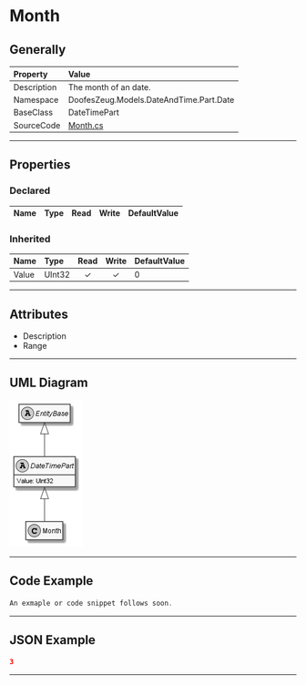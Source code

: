 ﻿# Month

## Generally

|Property|Value|
|:-|:-|
|Description|The month of an date.|
|Namespace|DoofesZeug.Models.DateAndTime.Part.Date|
|BaseClass|DateTimePart|
|SourceCode|[Month.cs](../../../../DoofesZeug.Library/Src/Models/DateAndTime/Part/Date/Month.cs)|

---

## Properties

### Declared

|Name|Type|Read|Write|DefaultValue|
|:---|:---|:--:|:---:|:-----------|

### Inherited

|Name|Type|Read|Write|DefaultValue|
|:---|:---|:--:|:---:|:-----------|
|Value|UInt32|&#x2713;|&#x2713;|0|

---

## Attributes

- Description
- Range

---

## UML Diagram

![Month.png](./Month.png "Month")

---

## Code Example

```cs
An exmaple or code snippet follows soon.
```

---

## JSON Example

```json
3
```

---

